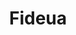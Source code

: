 ---
title: Fideua
favorite: true
source: Vegetarian Times
source_url: http://www.vegetariantimes.com/recipe/fideua/?utm_source=Vegetarian&utm_medium=newsletter&utm_campaign=Vegetarian
yield: Serves 8
active_time: 
total_time: 
tags: 
  - veg
image: /uploads/fideua.jpg
ingredients: |-
  * 2 Tbs. olive oil, divided 
  * 8 oz. angel hair pasta, broken into 2-inch lengths (2 cups) 
  * 1 medium onion, chopped (1 1/2 cups) 
  * 2 cups sliced wild mushroom mix (such as fresh shiitake, cremini, and oyster mushrooms) 
  * 1/2 8-oz. pkg. soy chorizo (1 sausage), halved and cut into 1/4-inch-thick slices, optional 
  * 1 small red bell pepper, cut into chunks 
  * 1/4 cup chopped fresh parsley, divided 
  * 3 cloves garlic, minced (1 Tbs.) 
  * 1/2 tsp. smoked paprika 
  * 1 8-oz. can sodium-free tomato sauce 
  * 2 cups mushroom broth or low-sodium vegetable broth 
  * 8 oz. fresh asparagus, trimmed and cut into 2-inch pieces 
instructions: |-
  * Heat 1 Tbs. oil in wok, paella pan, or large skillet over medium heat. Add pasta, and cook 3 to 4 minutes, or until lightly browned and opaque, stirring constantly. Transfer pasta to paper-towel-lined plate to drain. 
  * Add remaining 1 Tbs. oil to pan, and heat over medium heat. Add onion, and cook 3 to 4 minutes, or until soft. Stir in mushrooms, soy chorizo (if using), bell pepper, 2 Tbs. parsley, garlic, and smoked paprika, and cook 5 to 7 minutes, or until most liquid has evaporated. 
  * Stir in tomato sauce. Add pasta, broth, and 1/2 cup water, and season with salt and pepper, if desired. Cover, reduce heat to medium-low, and simmer 5 minutes, stirring frequently. Add asparagus, and cover; simmer 3 minutes. 
  * Preheat oven to broil. If using wok or skillet, transfer pasta mixture to 10-inch or larger round cake pan. Place paella pan or cake pan under broiler, and broil 3 to 4 minutes, or just until pasta is crisp on top. (Watch carefully-it burns quickly.) Sprinkle with remaining 2 Tbs. parsley. 
notes: |-
  5oz spaghetti subbed, diced tomatoes instead of sauce, 5 cloves garlic, used field roast Mexican sausage but should try chorizo seitan<br>
  Start with softening onions in oil, add everything but asparagus, boil for 5 minutes, cover and let simmer until peppers are soft, add asparagus<br>
  Try broiling for longer than 5 minutes
---